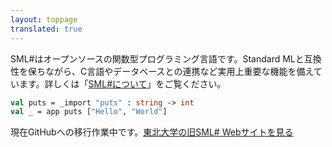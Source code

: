 ```yaml
---
layout: toppage
translated: true
---
```


SML#はオープンソースの関数型プログラミング言語です。Standard MLと互換性を保ちながら、C言語やデータベースとの連携など実用上重要な機能を備えています。詳しくは「[SML#について](about/index.md)」をご覧ください。

```sml
val puts = _import "puts" : string -> int
val _ = app puts ["Hello", "World"]
```

現在GitHubへの移行作業中です。[東北大学の旧SML# Webサイトを見る](https://www.pllab.riec.tohoku.ac.jp/smlsharp/ja/)
